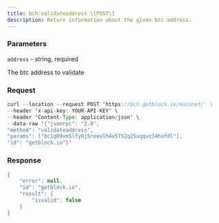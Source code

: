 ```yaml
---
title: bch:validateaddress \[POST\]
description: Return information about the given btc address.
---
```


### Parameters


`address` - string, required

The btc address to validate

### Request

``` java
curl --location --request POST 'https://bch.getblock.io/mainnet/' \ 
--header 'x-api-key: YOUR-API-KEY' \ 
--header 'Content-Type: application/json' \ 
--data-raw '{"jsonrpc": "2.0",
"method": "validateaddress",
"params": ["bc1q09vm5lfy0j5reeulh4x5752q25uqqvz34hufdl"],
"id": "getblock.io"}'
```

###  Response

``` java
{
    "error": null,
    "id": "getblock.io",
    "result": {
        "isvalid": false
    }
}
```

